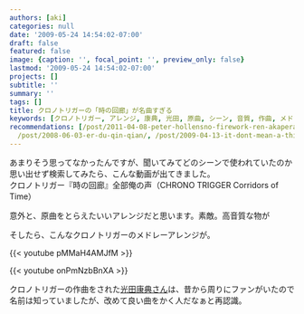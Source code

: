 ```yaml
---
authors: [aki]
categories: null
date: '2009-05-24 14:54:02-07:00'
draft: false
featured: false
image: {caption: '', focal_point: '', preview_only: false}
lastmod: '2009-05-24 14:54:02-07:00'
projects: []
subtitle: ''
summary: ''
tags: []
title: クロノトリガーの「時の回廊」が名曲すぎる
keywords: [クロノトリガー, アレンジ, 康典, 光田, 原曲, シーン, 音質, 作曲, メドレー, time]
recommendations: [/post/2011-04-08-peter-hollensno-firework-ren-akaperagage-hao-ii/,
  /post/2008-06-03-er-du-qin-qian/, /post/2009-04-13-it-dont-mean-a-thing/]
---
```


あまりそう思ってなかったんですが、聞いてみてどのシーンで使われていたのか思い出せず検索してみたら、こんな動画が出てきました。  
クロノトリガー『時の回廊』全部俺の声（CHRONO TRIGGER Corridors of Time）

意外と、原曲をとらえたいいアレンジだと思います。素敵。高音質な物が

そしたら、こんなクロノトリガーのメドレーアレンジが。

{{< youtube pMMaH4AMJfM >}}

{{< youtube onPmNzbBnXA >}}

クロノトリガーの作曲をされた[光田康典さん](http://ja.wikipedia.org/wiki/%E5%85%89%E7%94%B0%E5%BA%B7%E5%85%B8)は、昔から周りにファンがいたので名前は知っていましたが、改めて良い曲をかく人だなぁと再認識。
